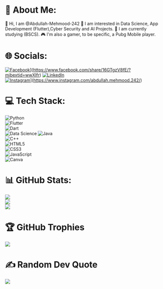 # 💫 About Me:
👋 Hi, I am @Abdullah-Mehmood-242
👀 I am interested in Data Science, App Development (Flutter),Cyber Security and AI Projects.
🌱 I am currently studying (BSCS).
🎮 I'm also a gamer, to be specific, a Pubg Mobile player.
# 🌐 Socials:
[![Facebook](https://img.shields.io/badge/Facebook-1877F2?style=for-the-badge&logo=facebook&logoColor=white)](https://facebook.com)](https://www.facebook.com/share/16GTgzV8fE/?mibextid=wwXIfr)
[![LinkedIn](https://img.shields.io/badge/LinkedIn-0A66C2?style=for-the-badge&logo=linkedin&logoColor=white)](https://linkedin.com)  
[![Instagram](https://img.shields.io/badge/Instagram-E4405F?style=for-the-badge&logo=instagram&logoColor=white)](https://instagram.com)](https://www.instagram.com/abdullah.mehmood.242/)

# 💻 Tech Stack:
![Python](https://img.shields.io/badge/Python-3670A0?style=for-the-badge&logo=python&logoColor=ffdd54)  
![Flutter](https://img.shields.io/badge/Flutter-02569B?style=for-the-badge&logo=flutter&logoColor=white)  
![Dart](https://img.shields.io/badge/Dart-0175C2?style=for-the-badge&logo=dart&logoColor=white)  
![Data Science](https://img.shields.io/badge/Data%20Science-FF6F61?style=for-the-badge&logo=apache-spark&logoColor=white)
![Java](https://img.shields.io/badge/Java-ED8B00?style=for-the-badge&logo=openjdk&logoColor=white)  
![C++](https://img.shields.io/badge/C++-00599C?style=for-the-badge&logo=cplusplus&logoColor=white)  
![HTML5](https://img.shields.io/badge/HTML5-E34F26?style=for-the-badge&logo=html5&logoColor=white)  
![CSS3](https://img.shields.io/badge/CSS3-1572B6?style=for-the-badge&logo=css3&logoColor=white)  
![JavaScript](https://img.shields.io/badge/JavaScript-F7DF1E?style=for-the-badge&logo=javascript&logoColor=black)  
![Canva](https://img.shields.io/badge/Canva-00C4CC?style=for-the-badge&logo=canva&logoColor=white)  

# 📊 GitHub Stats:
![](https://github-readme-stats.vercel.app/api?username=Abdullah-Mehmood-242&theme=radical&hide_border=false&include_all_commits=true&count_private=true)  
![](https://github-readme-streak-stats.herokuapp.com/?user=Abdullah-Mehmood-242&theme=radical&hide_border=false)  
![](https://github-readme-stats.vercel.app/api/top-langs/?username=Abdullah-Mehmood-242&theme=radical&hide_border=false&layout=compact)

# 🏆 GitHub Trophies
![](https://github-profile-trophy.vercel.app/?username=Abdullah-Mehmood-242&theme=radical&no-frame=true&no-bg=true&margin-w=4)

# ✍️ Random Dev Quote
![](https://quotes-github-readme.vercel.app/api?type=horizontal&theme=radical)

<!-- Proudly created with @Abdullah-Mehmood-242 -->
